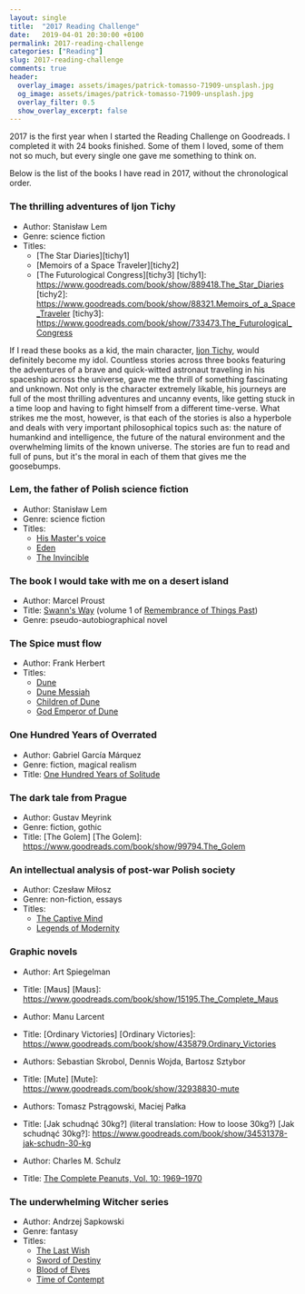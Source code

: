 ```yaml
---
layout: single
title:  "2017 Reading Challenge"
date:   2019-04-01 20:30:00 +0100
permalink: 2017-reading-challenge
categories: ["Reading"]
slug: 2017-reading-challenge
comments: true
header:
  overlay_image: assets/images/patrick-tomasso-71909-unsplash.jpg
  og_image: assets/images/patrick-tomasso-71909-unsplash.jpg
  overlay_filter: 0.5
  show_overlay_excerpt: false
---
```


2017 is the first year when I started the Reading Challenge on Goodreads. I completed it with 24 books finished. Some of them I loved, some of them not so much, but every single one gave me something to think on.

Below is the list of the books I have read in 2017, without the chronological order.

### The thrilling adventures of Ijon Tichy
- Author: Stanisław Lem
- Genre: science fiction
- Titles:
  - [The Star Diaries][tichy1]
  - [Memoirs of a Space Traveler][tichy2]
  - [The Futurological Congress][tichy3]
[tichy1]: https://www.goodreads.com/book/show/889418.The_Star_Diaries
[tichy2]: https://www.goodreads.com/book/show/88321.Memoirs_of_a_Space_Traveler
[tichy3]: https://www.goodreads.com/book/show/733473.The_Futurological_Congress

If I read these books as a kid, the main character, [Ijon Tichy], would definitely become my idol. Countless stories across three books featuring the adventures of a brave and quick-witted astronaut traveling in his spaceship across the universe, gave me the thrill of something fascinating and unknown. Not only is the character extremely likable, his journeys are full of the most thrilling adventures and uncanny events, like getting stuck in a time loop and having to fight himself from a different time-verse. What strikes me the most, however, is that each of the stories is also a hyperbole and deals with very important philosophical topics such as: the nature of humankind and intelligence, the future of the natural environment and the overwhelming limits of the known universe. The stories are fun to read and full of puns, but it's the moral in each of them that gives me the goosebumps.

[Ijon Tichy]: https://en.wikipedia.org/wiki/Ijon_Tichy

### Lem, the father of Polish science fiction
- Author: Stanisław Lem
- Genre: science fiction
- Titles:
  - [His Master's voice]
  - [Eden]
  - [The Invincible]

[His Master's Voice]: https://www.goodreads.com/book/show/28763.His_Master_s_Voice
[Eden]: https://www.goodreads.com/book/show/28768.Eden
[The Invincible]: https://www.goodreads.com/book/show/251633.The_Invincible

### The book I would take with me on a desert island
- Author: Marcel Proust
- Title: [Swann's Way] (volume 1 of [Remembrance of Things Past])
- Genre: pseudo-autobiographical novel

[Swann's Way]: https://www.goodreads.com/book/show/12749.Swann_s_Way
[Remembrance of Things Past]: https://en.wikipedia.org/wiki/In_Search_of_Lost_Time

### The Spice must flow
- Author: Frank Herbert
- Titles:
  - [Dune]
  - [Dune Messiah]
  - [Children of Dune]
  - [God Emperor of Dune]

[Dune]: https://www.goodreads.com/book/show/234225.Dune
[Dune Messiah]: https://www.goodreads.com/book/show/106.Dune_Messiah
[Children of Dune]: https://www.goodreads.com/book/show/112.Children_of_Dune
[God Emperor of Dune]: https://www.goodreads.com/book/show/42432.God_Emperor_of_Dune

### One Hundred Years of Overrated
- Author: Gabriel García Márquez
- Genre: fiction, magical realism
- Title: [One Hundred Years of Solitude]

[One Hundred Years of Solitude]: https://www.goodreads.com/book/show/320.One_Hundred_Years_of_Solitude

### The dark tale from Prague
- Author: Gustav Meyrink
- Genre: fiction, gothic
- Title: [The Golem]
[The Golem]: https://www.goodreads.com/book/show/99794.The_Golem

### An intellectual analysis of post-war Polish society
- Author: Czesław Miłosz
- Genre: non-fiction, essays
- Titles:
  - [The Captive Mind]
  - [Legends of Modernity]

[The Captive Mind]: https://www.goodreads.com/book/show/145660.The_Captive_Mind
[Legends of Modernity]: https://www.goodreads.com/book/show/776897.Legends_of_Modernity

### Graphic novels
- Author: Art Spiegelman
- Title: [Maus]
[Maus]: https://www.goodreads.com/book/show/15195.The_Complete_Maus

- Author: Manu Larcent
- Title: [Ordinary Victories]
[Ordinary Victories]: https://www.goodreads.com/book/show/435879.Ordinary_Victories

- Authors: Sebastian Skrobol,  Dennis Wojda, Bartosz Sztybor
- Title: [Mute]
[Mute]: https://www.goodreads.com/book/show/32938830-mute

- Authors: Tomasz Pstrągowski,  Maciej Pałka
- Title: [Jak schudnąć 30kg?] (literal translation: How to loose 30kg?)
[Jak schudnąć 30kg?]: https://www.goodreads.com/book/show/34531378-jak-schudn-30-kg

- Author: Charles M. Schulz
- Title: [The Complete Peanuts, Vol. 10: 1969–1970]

[The Complete Peanuts, Vol. 10: 1969–1970]: https://www.goodreads.com/book/show/54593.The_Complete_Peanuts_Vol_10

### The underwhelming Witcher series
- Author: Andrzej Sapkowski
- Genre: fantasy
- Titles:
  - [The Last Wish]
  - [Sword of Destiny]
  - [Blood of Elves]
  - [Time of Contempt]

[The Last Wish]: https://www.goodreads.com/book/show/1128434.The_Last_Wish
[Sword of Destiny]: https://www.goodreads.com/book/show/1128437.Miecz_przeznaczenia
[Blood of Elves]: https://www.goodreads.com/book/show/6043781-blood-of-elves
[Time of Contempt]: https://www.goodreads.com/book/show/68453.Czas_pogardy
